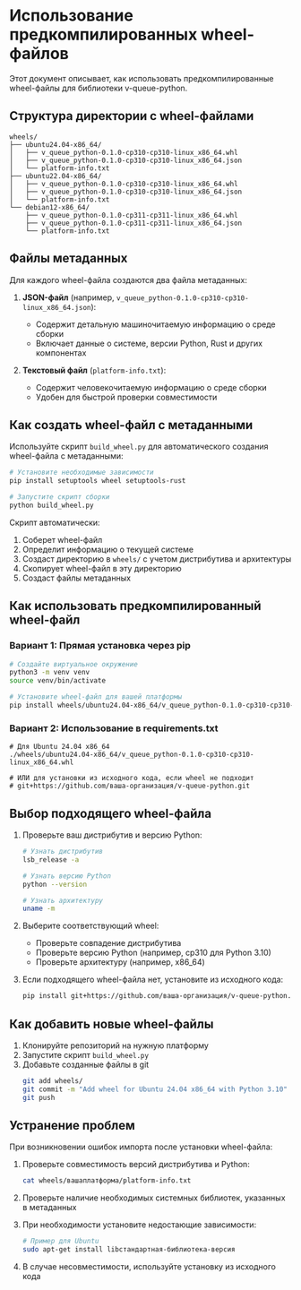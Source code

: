 # Использование предкомпилированных wheel-файлов

Этот документ описывает, как использовать предкомпилированные wheel-файлы для библиотеки v-queue-python.

## Структура директории с wheel-файлами

```
wheels/
├── ubuntu24.04-x86_64/
│   ├── v_queue_python-0.1.0-cp310-cp310-linux_x86_64.whl
│   ├── v_queue_python-0.1.0-cp310-cp310-linux_x86_64.json
│   └── platform-info.txt
├── ubuntu22.04-x86_64/
│   ├── v_queue_python-0.1.0-cp310-cp310-linux_x86_64.whl
│   ├── v_queue_python-0.1.0-cp310-cp310-linux_x86_64.json
│   └── platform-info.txt
└── debian12-x86_64/
    ├── v_queue_python-0.1.0-cp311-cp311-linux_x86_64.whl
    ├── v_queue_python-0.1.0-cp311-cp311-linux_x86_64.json
    └── platform-info.txt
```

## Файлы метаданных

Для каждого wheel-файла создаются два файла метаданных:

1. **JSON-файл** (например, `v_queue_python-0.1.0-cp310-cp310-linux_x86_64.json`):
   - Содержит детальную машиночитаемую информацию о среде сборки
   - Включает данные о системе, версии Python, Rust и других компонентах

2. **Текстовый файл** (`platform-info.txt`):
   - Содержит человекочитаемую информацию о среде сборки
   - Удобен для быстрой проверки совместимости

## Как создать wheel-файл с метаданными

Используйте скрипт `build_wheel.py` для автоматического создания wheel-файла с метаданными:

```bash
# Установите необходимые зависимости
pip install setuptools wheel setuptools-rust

# Запустите скрипт сборки
python build_wheel.py
```

Скрипт автоматически:
1. Соберет wheel-файл
2. Определит информацию о текущей системе
3. Создаст директорию в `wheels/` с учетом дистрибутива и архитектуры
4. Скопирует wheel-файл в эту директорию
5. Создаст файлы метаданных

## Как использовать предкомпилированный wheel-файл

### Вариант 1: Прямая установка через pip

```bash
# Создайте виртуальное окружение
python3 -m venv venv
source venv/bin/activate

# Установите wheel-файл для вашей платформы
pip install wheels/ubuntu24.04-x86_64/v_queue_python-0.1.0-cp310-cp310-linux_x86_64.whl
```

### Вариант 2: Использование в requirements.txt

```
# Для Ubuntu 24.04 x86_64
./wheels/ubuntu24.04-x86_64/v_queue_python-0.1.0-cp310-cp310-linux_x86_64.whl

# ИЛИ для установки из исходного кода, если wheel не подходит
# git+https://github.com/ваша-организация/v-queue-python.git
```

## Выбор подходящего wheel-файла

1. Проверьте ваш дистрибутив и версию Python:
   ```bash
   # Узнать дистрибутив
   lsb_release -a
   
   # Узнать версию Python
   python --version
   
   # Узнать архитектуру
   uname -m
   ```

2. Выберите соответствующий wheel:
   - Проверьте совпадение дистрибутива
   - Проверьте версию Python (например, cp310 для Python 3.10)
   - Проверьте архитектуру (например, x86_64)

3. Если подходящего wheel-файла нет, установите из исходного кода:
   ```bash
   pip install git+https://github.com/ваша-организация/v-queue-python.git
   ```

## Как добавить новые wheel-файлы

1. Клонируйте репозиторий на нужную платформу
2. Запустите скрипт `build_wheel.py`
3. Добавьте созданные файлы в git
   ```bash
   git add wheels/
   git commit -m "Add wheel for Ubuntu 24.04 x86_64 with Python 3.10"
   git push
   ```

## Устранение проблем

При возникновении ошибок импорта после установки wheel-файла:

1. Проверьте совместимость версий дистрибутива и Python:
   ```bash
   cat wheels/вашаплатформа/platform-info.txt
   ```

2. Проверьте наличие необходимых системных библиотек, указанных в метаданных
   
3. При необходимости установите недостающие зависимости:
   ```bash
   # Пример для Ubuntu
   sudo apt-get install libстандартная-библиотека-версия
   ```

4. В случае несовместимости, используйте установку из исходного кода
